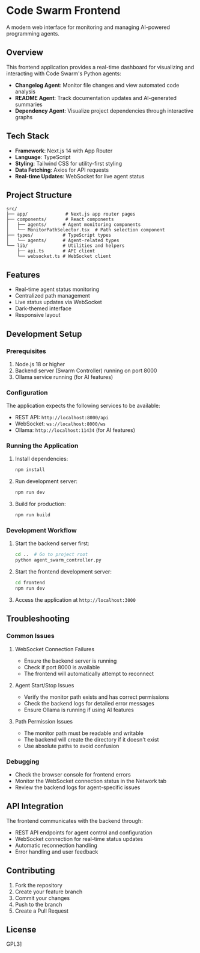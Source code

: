 # Code Swarm Frontend

A modern web interface for monitoring and managing AI-powered programming agents.

## Overview

This frontend application provides a real-time dashboard for visualizing and interacting with Code Swarm's Python agents:

- **Changelog Agent**: Monitor file changes and view automated code analysis
- **README Agent**: Track documentation updates and AI-generated summaries
- **Dependency Agent**: Visualize project dependencies through interactive graphs

## Tech Stack

- **Framework**: Next.js 14 with App Router
- **Language**: TypeScript
- **Styling**: Tailwind CSS for utility-first styling
- **Data Fetching**: Axios for API requests
- **Real-time Updates**: WebSocket for live agent status

## Project Structure

```
src/
├── app/              # Next.js app router pages
├── components/       # React components
│   ├── agents/      # Agent monitoring components
│   └── MonitorPathSelector.tsx  # Path selection component
├── types/           # TypeScript types
│   └── agents/      # Agent-related types
└── lib/             # Utilities and helpers
    ├── api.ts       # API client
    └── websocket.ts # WebSocket client
```

## Features

- Real-time agent status monitoring
- Centralized path management
- Live status updates via WebSocket
- Dark-themed interface
- Responsive layout

## Development Setup

### Prerequisites
1. Node.js 18 or higher
2. Backend server (Swarm Controller) running on port 8000
3. Ollama service running (for AI features)

### Configuration
The application expects the following services to be available:
- REST API: `http://localhost:8000/api`
- WebSocket: `ws://localhost:8000/ws`
- Ollama: `http://localhost:11434` (for AI features)

### Running the Application

1. Install dependencies:
   ```bash
   npm install
   ```

2. Run development server:
   ```bash
   npm run dev
   ```

3. Build for production:
   ```bash
   npm run build
   ```

### Development Workflow

1. Start the backend server first:
   ```bash
   cd ..  # Go to project root
   python agent_swarm_controller.py
   ```

2. Start the frontend development server:
   ```bash
   cd frontend
   npm run dev
   ```

3. Access the application at `http://localhost:3000`

## Troubleshooting

### Common Issues

1. WebSocket Connection Failures
   - Ensure the backend server is running
   - Check if port 8000 is available
   - The frontend will automatically attempt to reconnect

2. Agent Start/Stop Issues
   - Verify the monitor path exists and has correct permissions
   - Check the backend logs for detailed error messages
   - Ensure Ollama is running if using AI features

3. Path Permission Issues
   - The monitor path must be readable and writable
   - The backend will create the directory if it doesn't exist
   - Use absolute paths to avoid confusion

### Debugging

- Check the browser console for frontend errors
- Monitor the WebSocket connection status in the Network tab
- Review the backend logs for agent-specific issues

## API Integration

The frontend communicates with the backend through:
- REST API endpoints for agent control and configuration
- WebSocket connection for real-time status updates
- Automatic reconnection handling
- Error handling and user feedback

## Contributing

1. Fork the repository
2. Create your feature branch
3. Commit your changes
4. Push to the branch
5. Create a Pull Request

## License

GPL3]
